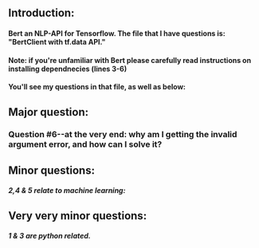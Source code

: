 ## Introduction: 
#### Bert an NLP-API for Tensorflow. The file that I have questions is: "BertClient with tf.data API." 
#### Note: if you're unfamiliar with Bert please carefully read instructions on installing dependnecies (lines 3-6)
#### You'll see my questions in that file, as well as below:


## Major question: 
###  Question #6--at the very end: why am I getting the invalid argument error, and how can I solve it?


## Minor questions:
##### 2,4 & 5 relate to machine learning:
## Very very minor questions:
##### 1 & 3  are python related.
